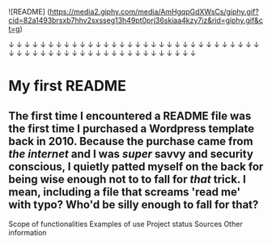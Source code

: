 
![README] (https://media2.giphy.com/media/AmHgqpGdXWsCs/giphy.gif?cid=82a1493brsxb7hhv2sxsseg13h49pt0prj36skiaa4kzy7iz&rid=giphy.gif&ct=g)


&darr;
&darr;
&darr;
&darr;
&darr;
&darr;
&darr;
&darr;
&darr;
&darr;
&darr;
&darr;
&darr;
&darr;
&darr;
&darr;
&darr;
&darr;
&darr;
&darr;
&darr;
&darr;
&darr;
&darr;
&darr;
&darr;
&darr;
&darr;
&darr;
&darr;
&darr;
&darr;
&darr;
&darr;
&darr;
&darr;
&darr;
&darr;
&darr;
&darr;
&darr;
&darr;
&darr;
&darr;
&darr;
&darr;
&darr;
&darr;
&darr;
&darr;
&darr;
&darr;
&darr;
&darr;
&darr;
&darr;


My first README
=====================

The first time I encountered a README file was the first time I purchased a Wordpress template back in 2010. Because the purchase came from _the internet_ and I was _super_ savvy and security conscious, I quietly patted myself on the back for being wise enough not to to fall for ***that*** trick. I mean, including a file that screams 'read me' with typo? Who'd be silly enough to fall for that?  
----------------------



Scope of functionalities 
Examples of use
Project status 
Sources
Other information

